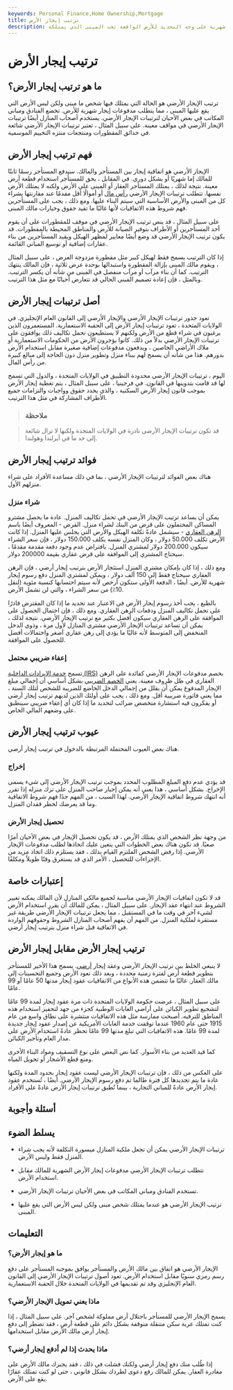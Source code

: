 ```yaml
---
keywords: Personal Finance,Home Ownership,Mortgage
title: ترتيب إيجار الأرض
description: ترتيب الإيجار الأرضي هو حالة يجب أن يقوم فيها شخص ما بدفع مدفوعات إيجار شهرية على وجه التحديد للأرض الواقعة تحت المبنى الذي يمتلكه.
---
```


# ترتيب إيجار الأرض
## ما هو ترتيب إيجار الأرض؟

ترتيب الإيجار الأرضي هو الحالة التي يمتلك فيها شخص ما مبنى ولكن ليس الأرض التي يقع عليها المبنى ، مما يتطلب مدفوعات إيجار شهرية للأرض. تخضع الفنادق ومباني المكاتب في بعض الأحيان لترتيبات الإيجار الأرضي. يستخدم أصحاب المنازل أيضًا ترتيبات الإيجار الأرضي في مواقف معينة. على سبيل المثال ، تعتبر ترتيبات الإيجار الأرضي شائعة في حدائق المقطورات ومنتجعات منتزه التخييم الموسمية.

## فهم ترتيب إيجار الأرض

الإيجار الأرضي هو اتفاقية إيجار بين المستأجر والمالك. سيدفع المستأجر رسمًا ثابتًا للمالك إما شهريًا أو بشكل دوري. في المقابل ، يحق للمستأجر استخدام قطعة أرض معينة. نتيجة لذلك ، يمتلك المستأجر العقار أو المبنى على الأرض ولكنه لا يمتلك الأرض نفسها. تتطلب ترتيبات الإيجار الأرضي [رأس مال](/capital) أو أموالًا أقل مقدمًا عند مقارنتها بشراء كل من المبنى والأرض الأساسية التي سيتم البناء عليها. ومع ذلك ، يجب على المستأجرين فهم شروط هذه الاتفاقيات لأنها غالبًا ما تقيد حقوق وخيارات مالك المبنى.

على سبيل المثال ، قد ينص ترتيب الإيجار الأرضي في موقف للمقطورات على أن يقوم أحد المستأجرين أو الأطراف بتوفير الصيانة للأرض والمناطق المحيطة بالمقطورات. قد يكون ترتيب الإيجار الأرضي قد وضع أيضًا معايير لمظهر الهيكل ويقيد المستأجرين من بناء عقارات إضافية أو توسيع المباني القائمة.

إذا كان الترتيب يسمح فقط لهيكل كبير مثل مقطورة مزدوجة العرض ، على سبيل المثال ، ويقوم مالك المبنى بإزالة المقطورة واستبدالها بوحدة عرض ثلاثية ، فإن المالك ينتهك الترتيب. كما أن بناء مرآب أو مرآب منفصل في المبنى من شأنه أن يكسر الترتيب. وبالمثل ، فإن إعادة تصميم المبنى الحالي قد تتعارض أحيانًا مع مثل هذا الترتيب.

## أصل ترتيبات إيجار الأرض

تعود جذور ترتيبات الإيجار الأرضي والإيجار الأرضي إلى القانون العام الإنجليزي. في الولايات المتحدة ، تعود ترتيبات إيجار الأرض إلى الحقبة الاستعمارية. المستعمرون الذين يرغبون في شراء قطع من الأرض ولكنهم لا يستطيعون تحمل تكاليف ذلك يوافقون على ترتيبات الإيجار الأرضي بدلاً من ذلك. كانوا يؤجرون الأرض من الحكومات الاستعمارية أو ملاك الأراضي الخاصين ، ويدفعون مدفوعات إضافية صغيرة مقابل استخدام الأرض بدورهم. هذا من شأنه أن يسمح لهم ببناء منزل وتطوير منزل دون الحاجة إلى مبالغ كبيرة من رأس المال.

اليوم ، ترتيبات الإيجار الأرضي محدودة التطبيق في الولايات المتحدة ، والدول التي تسمح لها قد قامت بتدوينها في القانون. في فرجينيا ، على سبيل المثال ، يتم تغطية إيجار الأرض بموجب قانون إيجار الأرض السكنية ، والذي يحدد حقوق وواجبات والتزامات جميع الأطراف المشاركة في مثل هذا الترتيب.

> ### ملاحظة

> قد تكون ترتيبات الإيجار الأرضي نادرة في الولايات المتحدة ولكنها لا تزال شائعة إلى حد ما في أيرلندا وهولندا.

>

## فوائد ترتيب إيجار الأرض

هناك بعض الفوائد لترتيبات الإيجار الأرضي ، بما في ذلك مساعدة الأفراد على شراء منزلهم الأول.

### شراء منزل

يمكن أن يساعد ترتيب الإيجار الأرضي في تحمل تكاليف المنزل. عادة ما يحصل مشترو المساكن المحتملون على قرض من البنك لشراء منزل. القرض - المعروف أيضًا باسم [الرهن العقاري](/mortgage) - سيشمل عادةً تكلفة الهيكل والأرض التي يجلس عليها المنزل. إذا كانت الأرض تكلف 50.000 دولار ، وكان المنزل نفسه يكلف 150.000 دولار ، فإن سعر الشراء سيكون 200.000 دولار لمشتري المنزل. بافتراض عدم وجود دفعة مقدمة مقدمًا ، سيحتاج المشتري إلى الموافقة على قرض عقاري بقيمة 200000 دولار.

ومع ذلك ، إذا كان بإمكان مشتري المنزل استئجار الأرض بترتيب إيجار أرضي ، فإن الرهن العقاري سيحتاج فقط إلى 150 ألف دولار ، ويمكن لمشتري المنزل دفع رسوم إيجار شهرية للأرض. أيضًا ، الدفعة الأولى ستكون أرخص لأنه سيتم احتسابها كنسبة مئوية (لنقل 10٪) من سعر الشراء ، والتي لن تشمل الأرض.

بالطبع ، يجب أخذ رسوم إيجار الأرض في الاعتبار عند تحديد ما إذا كان المقترض قادرًا على تحمل تكاليف المنزل ودفعات الرهن العقاري. ومع ذلك ، فإن احتمال الحصول على الموافقة على الرهن العقاري سيكون أفضل بكثير مع ترتيب الإيجار الأرضي. نتيجة لذلك ، يمكن أن تساعد ترتيبات الإيجار الأرضي مشتري المنازل لأول مرة ، وذوي الدخل المنخفض إلى المتوسط لأنه غالبًا ما يؤدي إلى رهن عقاري أصغر واحتمالات أفضل للحصول على الموافقة.

### إعفاء ضريبي محتمل

تسمح [خدمة الإيرادات الداخلية (IRS)](/irs) بخصم مدفوعات الإيجار الأرضي كفائدة على الرهن العقاري في ظل ظروف معينة. يعني [الخصم الضريبي](/tax-deduction) بشكل أساسي أن إجمالي مبلغ الإيجار المدفوع يمكن أن يقلل من إجمالي الدخل الخاضع للضريبة للشخص لتلك السنة ، مما يعني فاتورة ضريبية أقل. ومع ذلك ، يجب على أولئك الذين لديهم ترتيب إيجار أرضي أو يفكرون فيه استشارة متخصص ضرائب لتحديد ما إذا كان أي إعفاء ضريبي سينطبق على وضعهم المالي الخاص.

## عيوب ترتيب إيجار الأرض

هناك بعض العيوب المحتملة المرتبطة بالدخول في ترتيب إيجار أرضي.

### إخراج

قد يؤدي عدم دفع المبلغ المطلوب المحدد بموجب ترتيب الإيجار الأرضي إلى شيء يسمى الإخراج. بشكل أساسي ، هذا يعني أنه يمكن إجبار صاحب المنزل على ترك منزله إذا تقرر أنه انتهك شروط اتفاقية الإيجار الأرضي. لهذا السبب ، من المهم جدًا فهم شروط الاتفاقية وما قد يعرضك لخطر فقدان المنزل.

### تحصيل إيجار الأرض

من وجهة نظر الشخص الذي يمتلك الأرض ، قد يكون تحصيل الإيجار في بعض الأحيان أمرًا صعبًا. قد تكون هناك بعض الخطوات التي يتعين عليك اتخاذها لطلب مدفوعات الإيجار الأرضي. إذا رفض الشخص الملتزم القيام بذلك ، فقد يستلزم ذلك اتخاذ مزيد من الإجراءات للتحصيل ، الأمر الذي قد يستغرق وقتًا طويلاً ومكلفًا.

## إعتبارات خاصة

قد لا تكون اتفاقيات الإيجار الأرضي مناسبة لجميع مالكي المنازل لأن المالك يمكنه تغيير الشروط عند انتهاء عقد الإيجار. على سبيل المثال ، يمكن للمالك أن يقرر استخدام الأرض لشيء آخر في وقت ما في المستقبل ، مما يجعل ترتيبات الإيجار الأرضي طريقة غير مستقرة لملكية المنزل. من المهم أن يفهم أصحاب المنازل الشروط وحقوقهم الواردة في الاتفاقية قبل شراء منزل بترتيب إيجار أرضي.

## ترتيب إيجار الأرض مقابل إيجار الأرض

لا ينبغي الخلط بين ترتيب الإيجار الأرضي وعقد إيجار [أرضي](/ground-lease). يسمح هذا الأخير للمستأجر بتطوير قطعة أرض لفترة زمنية محددة ، وبعد ذلك تعود الأرض وجميع التحسينات إلى مالك العقار. غالبًا ما تتضمن هذه الأنواع من الاتفاقيات عقود إيجار مدتها 50 عامًا أو 99 عامًا.

على سبيل المثال ، عرضت حكومة الولايات المتحدة ذات مرة عقود إيجار لمدة 99 عامًا لتشجيع تطوير الكبائن على أراضي الغابات الوطنية كجزء من جهد لتحفيز استخدام هذه المناطق للترفيه. أصبحت ممارسة مثل هذه الاتفاقيات منتشرة على نطاق واسع من عام 1915 حتى عام 1960 عندما توقفت خدمة الغابات الأمريكية عن إصدار عقود إيجار جديدة لمدة 99 عامًا. هذه الاتفاقيات التي تبلغ مدتها 99 عامًا تحظر عادةً استخدام الأرض على مدار العام وتأجير الكبائن.

كما قيد العديد من بناء الأسوار. كما نص البعض على نوع التسقيف ومواد البناء الأخرى ومنع قطع الأشجار أو تحويل المياه.

على العكس من ذلك ، فإن ترتيبات الإيجار الأرضي ليست عقود إيجار بحدود المدة ولكنها عادة ما يتم تجديدها كل فترة طالما تم دفع رسوم الإيجار الأرضي. أيضًا ، تُستخدم عقود إيجار الأرض عادةً للمباني التجارية ، بينما تُطبق ترتيبات إيجار الأرض عادةً على الأفراد.

## أسئلة وأجوبة

## يسلط الضوء

- ترتيبات الإيجار الأرضي يمكن أن تجعل ملكية المنازل ميسورة التكلفة لأنه يجب شراء المنزل فقط وليس الأرض.

- تتطلب ترتيبات الإيجار الأرضي مدفوعات إيجار الأرض الشهرية للمالك مقابل استخدام الأرض.

- تستخدم الفنادق ومباني المكاتب في بعض الأحيان ترتيبات الإيجار الأرضي.

- ترتيب الإيجار الأرضي هو عندما يمتلك شخص مبنى ولكن ليس الأرض التي يقع عليها المبنى.

## التعليمات

### ما هو إيجار الأرض؟

الإيجار الأرضي هو اتفاق بين مالك الأرض والمستأجر يوافق بموجبه المستأجر على دفع رسم رمزي سنويًا مقابل استخدام الأرض. تعود أصول ترتيبات الإيجار الأرضي إلى القانون العام الإنجليزي وقد تم تقديمها في الولايات المتحدة خلال الحقبة الاستعمارية.

### ماذا يعني تمويل الإيجار الأرضي؟

يسمح الإيجار الأرضي للمستأجر باحتلال أرض مملوكة لشخص آخر. على سبيل المثال ، إذا كنت تمتلك عربة سكن متنقلة متوقفة بشكل دائم على قطعة أرض ، فقد تضطر إلى دفع إيجار أرض مالك الأرض مقابل استخدامها.

### ماذا يحدث إذا لم أدفع إيجار أرضي؟

إذا طُلب منك دفع إيجار أرضي ولكنك فشلت في ذلك ، فقد يجبرك مالك الأرض على مغادرة العقار. يمكن للمالك رفع دعوى لطردك بشكل قانوني ، حتى لو كنت تمتلك عقارًا يقع على الأرض.

